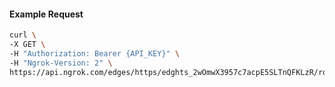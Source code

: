 <!-- Code generated for API Clients. DO NOT EDIT. -->

#### Example Request

```bash
curl \
-X GET \
-H "Authorization: Bearer {API_KEY}" \
-H "Ngrok-Version: 2" \
https://api.ngrok.com/edges/https/edghts_2wOmwX3957c7acpE5SLTnQFKLzR/routes/edghtsrt_2wOmwRdE02EMPVvuRm7duilBVB2/response_headers
```
